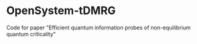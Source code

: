 # OpenSystem-tDMRG
Code for paper "Efficient quantum information probes of non-equilibrium quantum criticality"
